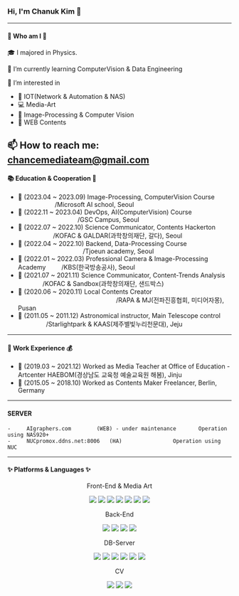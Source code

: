 ### Hi, I'm Chanuk Kim 👋
---
#### 🔭 Who am I 🔬
 🎓 I majored in Physics.
 
 📐 I’m currently learning ComputerVision & Data Engineering
 
 🌈 I’m interested in 
   -  🔌 IOT(Network & Automation & NAS)
   -  💻 Media-Art 
   -  👀 Image-Processing & Computer Vision 
   -  📜 WEB Contents
                      
                      
 📫 How to reach me: chancemediateam@gmail.com
 ---
 #### 	📚 Education & Cooperation 👯
 - 👯 (2023.04 ~ 2023.09) Image-Processing, ComputerVision Course &nbsp;&nbsp;&nbsp;&nbsp;&nbsp;&nbsp;&nbsp;&nbsp;&nbsp;&nbsp;&nbsp;&nbsp;&nbsp;&nbsp;&nbsp;&nbsp;&nbsp;&nbsp;&nbsp;&nbsp;       /Microsoft AI school, Seoul      
 - 👯 (2022.11 ~ 2023.04) DevOps, AI(ComputerVision) Course  &nbsp;&nbsp;&nbsp;&nbsp;&nbsp;&nbsp;&nbsp;&nbsp;&nbsp;&nbsp;&nbsp;&nbsp;&nbsp;&nbsp;&nbsp;&nbsp;&nbsp;&nbsp;&nbsp;&nbsp;&nbsp;&nbsp;&nbsp;&nbsp;&nbsp;&nbsp;&nbsp;&nbsp;&nbsp;&nbsp;&nbsp;&nbsp;&nbsp;       	  /GSC Campus, Seoul      
 - 👯 (2022.07 ~ 2022.10) Science Communicator, Contents Hackerton &nbsp;&nbsp;&nbsp;&nbsp;&nbsp;&nbsp;&nbsp;&nbsp;&nbsp;&nbsp;&nbsp;&nbsp;&nbsp;&nbsp;&nbsp;&nbsp;&nbsp;&nbsp;&nbsp;         /KOFAC & GALDAR(과학창의재단, 갈다), Seoul	
 - 👯 (2022.04 ~ 2022.10) Backend, Data-Processing Course  &nbsp;&nbsp;&nbsp;&nbsp;&nbsp;&nbsp;&nbsp;&nbsp;&nbsp;&nbsp;&nbsp;&nbsp;&nbsp;&nbsp;&nbsp;&nbsp;&nbsp;&nbsp;&nbsp;&nbsp;&nbsp;&nbsp;&nbsp;&nbsp;&nbsp;&nbsp;&nbsp;&nbsp;&nbsp;&nbsp;&nbsp;&nbsp;&nbsp;&nbsp;&nbsp;&nbsp;         	  /Tjoeun academy, Seoul        
 - 👯 (2022.01 ~ 2022.03) Professional Camera & Image-Processing Academy &nbsp;&nbsp;&nbsp;&nbsp;&nbsp;&nbsp;&nbsp; /KBS(한국방송공사), Seoul                     
 - 👯 (2021.07 ~ 2021.11) Science Communicator, Content-Trends Analysis  &nbsp;&nbsp;&nbsp;&nbsp;&nbsp;&nbsp;&nbsp;&nbsp;&nbsp;&nbsp;&nbsp;&nbsp;&nbsp; /KOFAC & Sandbox(과학창의재단, 샌드박스)
 - 👯 (2020.06 ~ 2020.11) Local Contents Creator &nbsp;&nbsp;&nbsp;&nbsp;&nbsp;&nbsp;&nbsp;&nbsp;&nbsp;&nbsp;&nbsp;&nbsp;&nbsp;&nbsp;&nbsp;&nbsp;&nbsp;&nbsp;&nbsp;&nbsp;&nbsp;&nbsp;&nbsp;&nbsp;&nbsp;&nbsp;&nbsp;&nbsp;&nbsp;&nbsp;&nbsp;&nbsp;&nbsp;&nbsp;&nbsp;&nbsp;&nbsp;&nbsp;&nbsp;&nbsp;&nbsp;&nbsp;&nbsp;&nbsp;&nbsp;&nbsp;&nbsp;&nbsp;&nbsp;&nbsp;&nbsp;&nbsp;&nbsp;&nbsp;&nbsp;                      /RAPA & MJ(전파진흥협회, 미디어자몽), Pusan
 - 👯 (2011.05 ~ 2011.12) Astronomical instructor, Main Telescope control &nbsp;&nbsp;&nbsp;&nbsp;&nbsp;&nbsp;&nbsp;&nbsp;&nbsp;&nbsp;&nbsp;&nbsp;&nbsp;&nbsp;&nbsp;&nbsp;/Starlightpark & KAAS(제주별빛누리천문대), Jeju  
 
 
---
 #### 👔 Work Experience 💰

- 🏢 (2019.03 ~ 2021.12) Worked as Media Teacher at Office of Education - Artcenter HAEBOM(경상남도 교육청 예술교육원 해봄), Jinju 
- 🏢 (2015.05 ~ 2018.10) Worked as Contents Maker Freelancer, Berlin, Germany 

---
<!-- #### :압정: Tech Stack :압정:
<img src="https://img.shields.io/badge/Python-3776AB?style=for-the-badge&logo=Python&logoColor=white"> <img src="https://img.shields.io/badge/Jupyter-F37626?style=for-the-badge&logo=Jupyter&logoColor=white"> <img src="https://img.shields.io/badge/VSCode-007ACC?style=for-the-badge&logo=VSCode&logoColor=white"> <img src="https://img.shields.io/badge/OpenCV-5C3EE8?style=for-the-badge&logo=OpenCV&logoColor=white"> <img src="https://img.shields.io/badge/YOLO-00FFFF?style=for-the-badge&logo=YOLO&logoColor=white"> <img src="https://img.shields.io/badge/Keras-D00000?style=for-the-badge&logo=Keras&logoColor=white"> <img src="https://img.shields.io/badge/Pytorch-EE4C2C?style=for-the-badge&logo=Pytorch&logoColor=white"> <img src="https://img.shields.io/badge/MySQL-4479A1?style=for-the-badge&logo=MySQL&logoColor=white">
---
[![Top Langs](https://github-readme-stats.vercel.app/api/top-langs/?username=astrophotographer&layout=compact)](https://github.com/astrophotographer/github-readme-stats) -->

  #### SERVER 

	-	  AIgraphers.com 		(WEB) - under maintenance       Operation using NAS920+
	-	  NUCpromox.ddns.net:8006 	(HA)  			  	Operation using NUC
---

#### <p>✨ Platforms & Languages ✨</p>
</div>
<div align="center">

	
  <p> Front-End & Media Art  <p>
  <img src="https://img.shields.io/badge/JavaScript-F7DF1E?style=flat&logo=JavaScript&logoColor=white" />
	<img src="https://img.shields.io/badge/HTML5-E34F26?style=flat&logo=HTML5&logoColor=white" />
	<img src="https://img.shields.io/badge/CSS3-1572B6?style=flat&logo=CSS3&logoColor=white" />
	<img src="https://img.shields.io/badge/jQuery-0769AD?style=flat&logo=jQuery&logoColor=white" />
	  <img src="https://img.shields.io/badge/Bootstrap-7952B3?style=flat&logo=Bootstrap&logoColor=white" />
	  <img src="https://img.shields.io/badge/react-61DAFB?style=flat&logo=react&logoColor=black"> 
<!-- 	  <img src="https://img.shields.io/badge/vue.js-4FC08D?style=flat&logo=vue.js&logoColor=white">  -->
	  <img src="https://img.shields.io/badge/Three.js-000000?style=flat&logo=Three.js&logoColor=white" />
	<br>
  <p> Back-End <p>
  	<img src="https://img.shields.io/badge/Java-007396?style=flat&logo=Conda-Forge&logoColor=white" />
	<img src="https://img.shields.io/badge/Spring-6DB33F?style=flat&logo=Spring&logoColor=white" />
 	 <img src="https://img.shields.io/badge/python-3776AB?style=flat&logo=python&logoColor=white">
 	 <img src="https://img.shields.io/badge/django-092E20?style=flat&logo=django&logoColor=white">
	<br> 
   <p> DB-Server <p>
  	<img src="https://img.shields.io/badge/Linux-FCC624?style=flat&logo=Linux&logoColor=white" />
	<img src="https://img.shields.io/badge/AWS-232F3E?style=flat&logo=amazonaws&logoColor=white"> 
	<img src="https://img.shields.io/badge/Oracle%20SQL-F80000?style=flat&logo=Oracle&logoColor=white" />
	<img src="https://img.shields.io/badge/MySQL-4479A1?style=flat&logo=MySQL&logoColor=white" />
	<img src="https://img.shields.io/badge/MariaDB-003545?style=flat&logo=MariaDB&logoColor=white" />
	<img src="https://img.shields.io/badge/Docker-2496ED?style=flat&logo=Docker&logoColor=white" />
	
   <p> CV <P>
	<img src="https://img.shields.io/badge/Tensorflow-FF6F00?style=flat&logo=Tensorflow&logoColor=white" />
	<img src="https://img.shields.io/badge/Keras-D00000?style=flat&logo=Keras&logoColor=white" />
	<img src="https://img.shields.io/badge/Pytorch-EE4C2C?style=flat&logo=Pytorch&logoColor=white" />
	   


